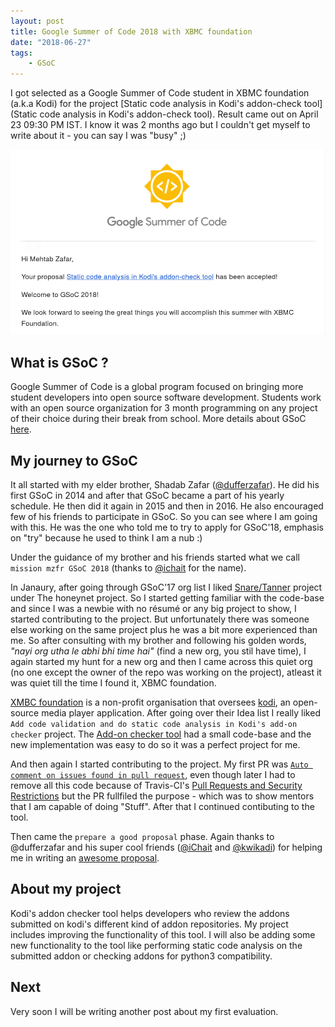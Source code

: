 ```yaml
---
layout: post
title: Google Summer of Code 2018 with XBMC foundation
date: "2018-06-27"
tags:
    - GSoC
---
```


I got selected as a Google Summer of Code student in XBMC foundation (a.k.a Kodi) for the project [Static code analysis in Kodi's addon-check tool](Static code analysis in Kodi's addon-check tool). Result came out on April 23 09:30 PM IST. I know it was 2 months ago but I couldn't get myself to write about it - you can say I was "busy" ;)

![alt text](/images/Gsoc'18.png)

## What is GSoC ?

Google Summer of Code is a global program focused on bringing more student developers into open source software development. Students work with an open source organization for 3 month programming on any project of their choice during their break from school. More details about GSoC [here](https://summerofcode.withgoogle.com).

## My journey to GSoC

It all started with my elder brother, Shadab Zafar ([@dufferzafar](https://github.com/dufferzafar)). He did his first GSoC in 2014 and after that GSoC became a part of his yearly schedule. He then did it again in 2015 and then in 2016. He also encouraged few of his friends to participate in GSoC. So you can see where I am going with this. He was the one who told me to try to apply for GSoC'18, emphasis on "try" because he used to think I am a nub :)

Under the guidance of my brother and his friends started what we call `mission mzfr GSoC 2018` (thanks to [@ichait](https://github.com/ichait) for the name).

In Janaury, after going through GSoC'17 org list I liked [Snare/Tanner](https://honeynet.org/gsoc2018/ideas#snare) project under The honeynet project. So I started getting familiar with the code-base and since I was a newbie with no résumé or any big project to show, I started contributing to the project. But unfortunately there was someone else working on the same project plus he was a bit more experienced than me. So after consulting with my brother and following his golden words, _"nayi org utha le abhi bhi time hai"_ (find a new org, you stil have time), I again started my hunt for a new org and then I came across this quiet org (no one except the owner of the repo was working on the project), atleast it was quiet till the time I found it, XBMC foundation.

[XMBC foundation](https://kodi.tv/about/xbmc-foundation) is a non-profit organisation that oversees [kodi](https://kodi.tv/), an open-source media player application. After going over their Idea list I really liked `Add code validation and do static code analysis in Kodi's add-on checker` project. The [Add-on checker tool](https://github.com/xbmc/addon-check) had a small code-base and the new implementation was easy to do so it was a perfect project for me.

And then again I started contributing to the project. My first PR was [`Auto comment on issues found in pull request`](https://github.com/xbmc/addon-check/pull/34), even though later I had to remove all this code because of Travis-CI's [Pull Requests and Security Restrictions](https://docs.travis-ci.com/user/pull-requests/#Pull-Requests-and-Security-Restrictions) but the PR fullfiled the purpose - which was to show mentors that I am capable of doing "Stuff". After that I continued contibuting to the tool.

Then came the `prepare a good proposal` phase. Again thanks to @dufferzafar and his super cool friends ([@iChait](http://github.com/ichait) and [@kwikadi](http://github.com/kwikadi)) for helping me in writing an [awesome proposal](https://docs.google.com/document/d/1iyQqcMFBwcd-Trym_wZZQWi1bdroGkNTkAcAzKd19hE/edit?usp=sharing).

## About my project

Kodi's addon checker tool helps developers who review the addons submitted on kodi's different kind of addon repositories. My project includes improving the functionality of this tool. I will also be adding some new functionality to the tool like performing static code analysis on the submitted addon or checking addons for python3 compatibility.


## Next

Very soon I will be writing another post about my first evaluation.
